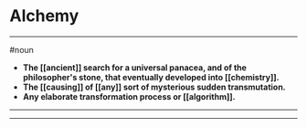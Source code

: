 # Alchemy
---
#noun
- **The [[ancient]] search for a universal panacea, and of the philosopher's stone, that eventually developed into [[chemistry]].**
- **The [[causing]] of [[any]] sort of mysterious sudden transmutation.**
- **Any elaborate transformation process or [[algorithm]].**
---
---
